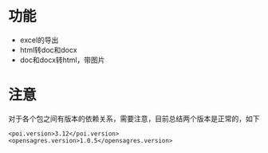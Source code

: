 # 功能
* excel的导出
* html转doc和docx
* doc和docx转html，带图片
# 注意
对于各个包之间有版本的依赖关系，需要注意，目前总结两个版本是正常的，如下
```
<poi.version>3.12</poi.version>
<opensagres.version>1.0.5</opensagres.version>
```
